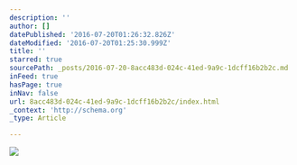 ```yaml
---
description: ''
author: []
datePublished: '2016-07-20T01:26:32.826Z'
dateModified: '2016-07-20T01:25:30.999Z'
title: ''
starred: true
sourcePath: _posts/2016-07-20-8acc483d-024c-41ed-9a9c-1dcff16b2b2c.md
inFeed: true
hasPage: true
inNav: false
url: 8acc483d-024c-41ed-9a9c-1dcff16b2b2c/index.html
_context: 'http://schema.org'
_type: Article

---
```

![](https://the-grid-user-content.s3-us-west-2.amazonaws.com/408e14a0-f275-49f6-964f-ac3ae7754024.jpg)